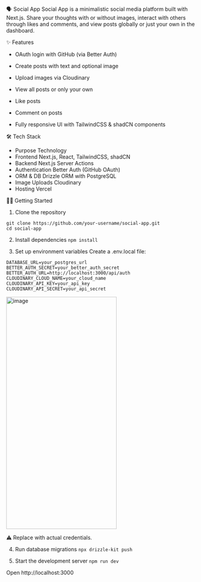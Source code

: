 🗣️ Social App
Social App is a minimalistic social media platform built with Next.js. Share your thoughts with or without images, interact with others through likes and comments, and view posts globally or just your own in the dashboard.

✨ Features
- OAuth login with GitHub (via Better Auth)

- Create posts with text and optional image

- Upload images via Cloudinary

- View all posts or only your own

- Like posts

- Comment on posts

- Fully responsive UI with TailwindCSS & shadCN components

🛠️ Tech Stack
- Purpose	Technology
- Frontend	Next.js, React, TailwindCSS, shadCN
- Backend	Next.js Server Actions
- Authentication	Better Auth (GitHub OAuth)
- ORM & DB	Drizzle ORM with PostgreSQL
- Image Uploads	Cloudinary
- Hosting	Vercel

🧑‍💻 Getting Started
1. Clone the repository
```
git clone https://github.com/your-username/social-app.git
cd social-app
```
2. Install dependencies
```npm install```

3. Set up environment variables
Create a .env.local file:
```
DATABASE_URL=your_postgres_url
BETTER_AUTH_SECRET=your_better_auth_secret
BETTER_AUTH_URL=http://localhost:3000/api/auth
CLOUDINARY_CLOUD_NAME=your_cloud_name
CLOUDINARY_API_KEY=your_api_key
CLOUDINARY_API_SECRET=your_api_secret
```
<img width="293" height="616" alt="image" src="https://github.com/user-attachments/assets/49da451e-5e70-47f2-ac6c-9785ef1d45ec" />

⚠️ Replace with actual credentials.

4. Run database migrations
```npx drizzle-kit push```

5. Start the development server
```npm run dev```

Open http://localhost:3000
